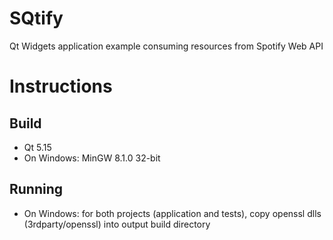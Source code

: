 # SQtify
Qt Widgets application example consuming resources from Spotify Web API

# Instructions
## Build
 - Qt 5.15
 - On Windows: MinGW 8.1.0 32-bit
 ## Running
 - On Windows: for both projects (application and tests), copy openssl dlls (3rdparty/openssl) into output build directory
